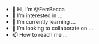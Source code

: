 - 👋 Hi, I’m @FerrBecca
- 👀 I’m interested in ...
- 🌱 I’m currently learning ...
- 💞️ I’m looking to collaborate on ...
- 📫 How to reach me ...

<!---
FerrBecca/FerrBecca is a ✨ special ✨ repository because its `README.md` (this file) appears on your GitHub profile.
You can click the Preview link to take a look at your changes.
--->
